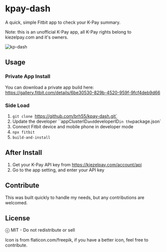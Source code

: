 # kpay-dash

A quick, simple Fitbit app to check your K-Pay summary. 

Note: this is an unofficial K-Pay app, all K-Pay rights belong to kiezelpay.com and it's owners.

![kp-dash](https://user-images.githubusercontent.com/6020066/81240199-9cc47b00-8fbb-11ea-961a-27eb011ed029.png)

## Usage

### Private App Install

You can download a private app build here: https://gallery.fitbit.com/details/6be30530-829b-4520-959f-9fcf4deb9d66 

### Side Load

1. `git clone `https://github.com/brh55/kpay-dash.git`
2. Update the developer ``appClusterID` and `developerID` in the `package.json`
3. Connect Fitbit device and mobile phone in developer mode
4. `npx fitbit`
5. `build-and-install`

## After Install

1. Get your K-Pay API key from https://kiezelpay.com/account/api
2. Go to the app setting, and enter your API key

## Contribute

This was built quickly to handle my needs, but any contributions are welcomed.

## License

ⓒ MIT - Do not redistribute or sell

Icon is from flaticon.com/freepik, if you have a better icon, feel free to contribute.

